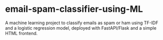 # email-spam-classifier-using-ML
A machine learning project to classify emails as spam or ham using TF-IDF and a logistic regression model, deployed with FastAPI/Flask and a simple HTML frontend.
